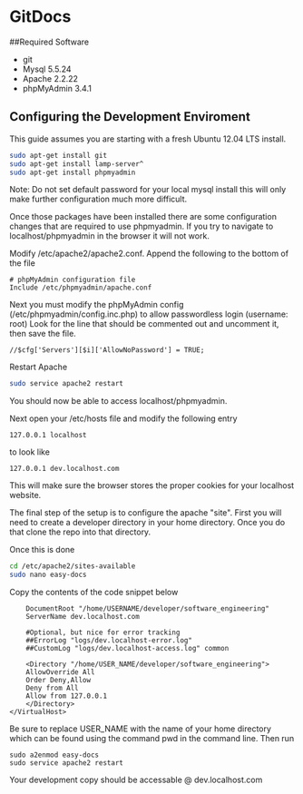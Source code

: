 # GitDocs

##Required Software
* git 
* Mysql 5.5.24
* Apache 2.2.22
* phpMyAdmin 3.4.1



## Configuring the Development Enviroment

This guide assumes you are starting with a fresh Ubuntu 12.04 LTS install.

```Bash
sudo apt-get install git
sudo apt-get install lamp-server^
sudo apt-get install phpmyadmin
```
Note: Do not set default password for your local mysql install this will only make further configuration much more difficult.

Once those packages have been installed there are some configuration changes that are required to use phpmyadmin. If you try to navigate
to localhost/phpmyadmin in the browser it will not work. 

Modify /etc/apache2/apache2.conf. Append the following to the bottom of the file

```
# phpMyAdmin configuration file
Include /etc/phpmyadmin/apache.conf
```

Next you must modify the phpMyAdmin config (/etc/phpmyadmin/config.inc.php) to allow passwordless login (username: root) 
Look for the line that should be commented out and uncomment it, then save the file.
```
//$cfg['Servers'][$i]['AllowNoPassword'] = TRUE;
```

Restart Apache 
```Bash
sudo service apache2 restart
```

You should now be able to access localhost/phpmyadmin.

Next open your /etc/hosts file and modify the following entry
```
127.0.0.1 localhost
```

to look like

```
127.0.0.1 dev.localhost.com
```

This will make sure the browser stores the proper cookies for your localhost website.

The final step of the setup is to configure the apache "site". First you will need to create a developer directory in your home directory. Once you do that clone the repo into that directory.

Once this is done 
```Bash
cd /etc/apache2/sites-available
sudo nano easy-docs
```

Copy the contents of the code snippet below
```<VirtualHost *:80>
    DocumentRoot "/home/USERNAME/developer/software_engineering"
    ServerName dev.localhost.com

    #Optional, but nice for error tracking
    ##ErrorLog "logs/dev.localhost-error.log"
    ##CustomLog "logs/dev.localhost-access.log" common
    
    <Directory "/home/USER_NAME/developer/software_engineering">
    AllowOverride All
    Order Deny,Allow
    Deny from All
    Allow from 127.0.0.1
    </Directory>    
</VirtualHost>

```

Be sure to replace USER_NAME with the name of your home directory which can be found using the command pwd in the command line.
Then run
```
sudo a2enmod easy-docs
sudo service apache2 restart
```

Your development copy should be accessable @ dev.localhost.com